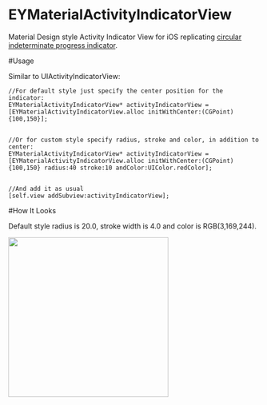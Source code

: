 # EYMaterialActivityIndicatorView
Material Design style Activity Indicator View for iOS replicating [circular indeterminate progress indicator](https://material.google.com/components/progress-activity.html#progress-activity-types-of-indicators).

#Usage

Similar to UIActivityIndicatorView:

```
//For default style just specify the center position for the indicator:
EYMaterialActivityIndicatorView* activityIndicatorView = [EYMaterialActivityIndicatorView.alloc initWithCenter:(CGPoint){100,150}];
    

//Or for custom style specify radius, stroke and color, in addition to center:
EYMaterialActivityIndicatorView* activityIndicatorView = [EYMaterialActivityIndicatorView.alloc initWithCenter:(CGPoint){100,150} radius:40 stroke:10 andColor:UIColor.redColor];


//And add it as usual
[self.view addSubview:activityIndicatorView];
```


#How It Looks

Default style radius is 20.0, stroke width is 4.0 and color is RGB(3,169,244).

<img src="https://cloud.githubusercontent.com/assets/1222652/17806672/d724a084-6640-11e6-8dfa-995381e419ac.gif" width="320" height="320">
